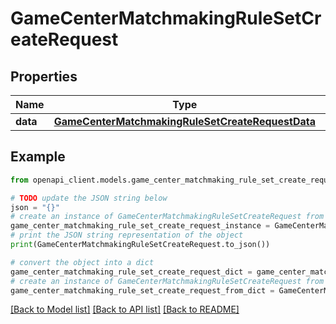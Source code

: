 # GameCenterMatchmakingRuleSetCreateRequest


## Properties

Name | Type | Description | Notes
------------ | ------------- | ------------- | -------------
**data** | [**GameCenterMatchmakingRuleSetCreateRequestData**](GameCenterMatchmakingRuleSetCreateRequestData.md) |  | 

## Example

```python
from openapi_client.models.game_center_matchmaking_rule_set_create_request import GameCenterMatchmakingRuleSetCreateRequest

# TODO update the JSON string below
json = "{}"
# create an instance of GameCenterMatchmakingRuleSetCreateRequest from a JSON string
game_center_matchmaking_rule_set_create_request_instance = GameCenterMatchmakingRuleSetCreateRequest.from_json(json)
# print the JSON string representation of the object
print(GameCenterMatchmakingRuleSetCreateRequest.to_json())

# convert the object into a dict
game_center_matchmaking_rule_set_create_request_dict = game_center_matchmaking_rule_set_create_request_instance.to_dict()
# create an instance of GameCenterMatchmakingRuleSetCreateRequest from a dict
game_center_matchmaking_rule_set_create_request_from_dict = GameCenterMatchmakingRuleSetCreateRequest.from_dict(game_center_matchmaking_rule_set_create_request_dict)
```
[[Back to Model list]](../README.md#documentation-for-models) [[Back to API list]](../README.md#documentation-for-api-endpoints) [[Back to README]](../README.md)


